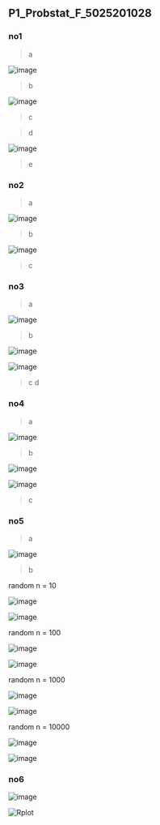 ## P1_Probstat_F_5025201028

### no1
>a

![image](https://user-images.githubusercontent.com/90663373/162557277-62ee7e63-06eb-437a-8e14-b220e00cba08.png)

>b 

![image](https://user-images.githubusercontent.com/90663373/162555570-22a0f8ab-cf30-4d5f-ba00-e1be458b002f.png)

>c

>d

![image](https://user-images.githubusercontent.com/90663373/162555639-2dcfa0c2-d5df-4077-b0b4-1a4728e370fb.png)

>e

### no2
>a

![image](https://user-images.githubusercontent.com/90663373/162555736-cc5f2dfa-0364-4fc5-985b-dfb9d2abc52e.png)

>b

![image](https://user-images.githubusercontent.com/90663373/162555773-ac81a97d-e1cc-442d-8722-bb476cf016f9.png)

>c


### no3
>a

![image](https://user-images.githubusercontent.com/90663373/162555905-046d2d94-5889-4c42-968f-2f74588f3902.png)

>b

![image](https://user-images.githubusercontent.com/90663373/162555964-8e248836-9db7-4dc7-a872-d619af69280a.png)

![image](https://user-images.githubusercontent.com/90663373/162555947-06d4d477-4e45-4e6d-8ba2-1e206d548e7e.png)

>c
>d


### no4
>a

![image](https://user-images.githubusercontent.com/90663373/162556103-c1412250-edd5-4ffe-8b4e-b849c2bb4557.png)

>b

![image](https://user-images.githubusercontent.com/90663373/162556119-fa69dc8c-f364-4916-89c5-1ab3c5cb004d.png)

![image](https://user-images.githubusercontent.com/90663373/162556134-65ef56ec-09dc-4438-8849-152765fd90c1.png)

>c


### no5
>a

![image](https://user-images.githubusercontent.com/90663373/162556224-dfc34549-2bad-4daa-b950-e7e1660018aa.png)

>b

random n = 10

![image](https://user-images.githubusercontent.com/90663373/162556258-82f4dcc4-491e-460c-8311-def07d41bceb.png)

![image](https://user-images.githubusercontent.com/90663373/162556263-4f498737-6ced-49d4-828a-42b21111f720.png)

random n = 100

![image](https://user-images.githubusercontent.com/90663373/162556282-cc505de4-c8bd-4b0d-b4af-b00045654f83.png)

![image](https://user-images.githubusercontent.com/90663373/162556288-de6a4b90-82c4-4802-8152-d1b05b8ee207.png)

random n = 1000

![image](https://user-images.githubusercontent.com/90663373/162556371-c22a9818-99de-47d6-a0a4-f67bcece44e6.png)


![image](https://user-images.githubusercontent.com/90663373/162556342-e526f6a4-c475-4ff5-a34f-257a7c2f78bc.png)

random n = 10000

![image](https://user-images.githubusercontent.com/90663373/162556406-800084d8-41d6-48d4-aec3-7669da875c83.png)


![image](https://user-images.githubusercontent.com/90663373/162556393-7abc47ae-ccd5-406b-8f2e-7c3d43be4736.png)



### no6

![image](https://user-images.githubusercontent.com/90663373/162555319-9c387020-21b6-444b-b25c-2696c3584d0b.png)


![Rplot](https://user-images.githubusercontent.com/90663373/162555221-ef420793-4f59-430b-a0fa-b443d52974b1.png)





